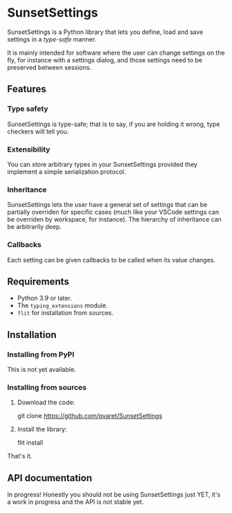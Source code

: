 # SunsetSettings

SunsetSettings is a Python library that lets you define, load and save settings
in a *type-safe* manner.

It is mainly intended for software where the user can change settings on the
fly, for instance with a settings dialog, and those settings need to be
preserved between sessions.

## Features

### Type safety

SunsetSettings is type-safe; that is to say, if you are holding it wrong, type
checkers will tell you.

### Extensibility

You can store arbitrary types in your SunsetSettings provided they implement a
simple serialization protocol.

### Inheritance

SunsetSettings lets the user have a general set of settings that can be
partially overriden for specific cases (much like your VSCode settings can be
overriden by workspace, for instance). The hierarchy of inheritance can be
arbitrarily deep.

### Callbacks

Each setting can be given callbacks to be called when its value changes.

## Requirements

- Python 3.9 or later.
- The `typing_extensions` module.
- `flit` for installation from sources.

## Installation

### Installing from PyPI

This is not yet available.

### Installing from sources

1. Download the code:

    git clone https://github.com/pvaret/SunsetSettings

2. Install the library:

    flit install

That's it.

## API documentation

In progress! Honestly you should not be using SunsetSettings just YET, it's a
work in progress and the API is not stable yet.